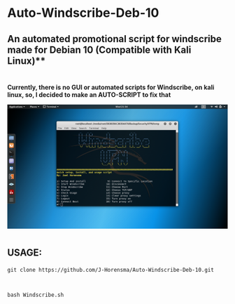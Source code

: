 # Auto-Windscribe-Deb-10
## An automated promotional script for windscribe made for Debian 10 (Compatible with Kali Linux)**
#
**Currently, there is no GUI or automated scripts for Windscribe, on kali linux, so, I decided to make an AUTO-SCRIPT to fix that**

![](https://github.com/J-Horensma/Auto-Windscribe-Deb-10/blob/master/Images/Windscape_Main.png)
#
## USAGE:
`git clone https://github.com/J-Horensma/Auto-Windscribe-Deb-10.git`
#
`bash Windscribe.sh`
